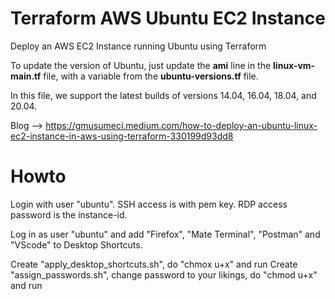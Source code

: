 # Terraform AWS Ubuntu EC2 Instance

Deploy an AWS EC2 Instance running Ubuntu using Terraform

To update the version of Ubuntu, just update the **ami** line in the **linux-vm-main.tf** file, with a variable from the **ubuntu-versions.tf** file.

In this file, we support the latest builds of versions 14.04, 16.04, 18.04, and 20.04.

Blog --> https://gmusumeci.medium.com/how-to-deploy-an-ubuntu-linux-ec2-instance-in-aws-using-terraform-330199d93dd8


# Howto
Login with user "ubuntu". SSH access is with pem key. RDP access password is the instance-id.  

Log in as user "ubuntu" and add "Firefox", "Mate Terminal", "Postman" and "VScode" to Desktop Shortcuts.  

Create "apply_desktop_shortcuts.sh", do "chmox u+x" and run
Create "assign_passwords.sh", change password to your likings, do "chmod u+x" and run

